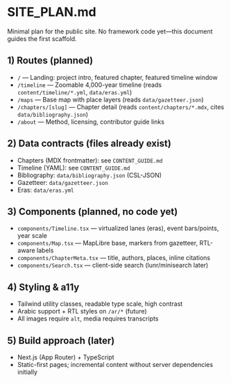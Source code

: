 # SITE_PLAN.md

Minimal plan for the public site. No framework code yet—this document guides the first scaffold.

## 1) Routes (planned)
- `/` — Landing: project intro, featured chapter, featured timeline window
- `/timeline` — Zoomable 4,000-year timeline (reads `content/timeline/*.yml`, `data/eras.yml`)
- `/maps` — Base map with place layers (reads `data/gazetteer.json`)
- `/chapters/[slug]` — Chapter detail (reads `content/chapters/*.mdx`, cites `data/bibliography.json`)
- `/about` — Method, licensing, contributor guide links

## 2) Data contracts (files already exist)
- Chapters (MDX frontmatter): see `CONTENT_GUIDE.md`
- Timeline (YAML): see `CONTENT_GUIDE.md`
- Bibliography: `data/bibliography.json` (CSL-JSON)
- Gazetteer: `data/gazetteer.json`
- Eras: `data/eras.yml`

## 3) Components (planned, no code yet)
- `components/Timeline.tsx` — virtualized lanes (eras), event bars/points, year scale
- `components/Map.tsx` — MapLibre base, markers from gazetteer, RTL-aware labels
- `components/ChapterMeta.tsx` — title, authors, places, inline citations
- `components/Search.tsx` — client-side search (lunr/minisearch later)

## 4) Styling & a11y
- Tailwind utility classes, readable type scale, high contrast
- Arabic support + RTL styles on `/ar/*` (future)
- All images require `alt`, media requires transcripts

## 5) Build approach (later)
- Next.js (App Router) + TypeScript
- Static-first pages; incremental content without server dependencies initially
